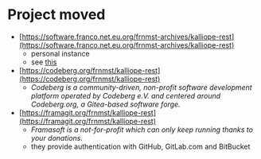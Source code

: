 # Project moved

- [https://software.franco.net.eu.org/frnmst-archives/kalliope-rest](https://software.franco.net.eu.org/frnmst-archives/kalliope-rest)
  - personal instance
  - see [this](https://software.franco.net.eu.org/frnmst/software.franco.net.eu.org/src/branch/master/privacy_policy.md#user-content-table-of-contents)
- [https://codeberg.org/frnmst/kalliope-rest](https://codeberg.org/frnmst/kalliope-rest)
  - *Codeberg is a community-driven, non-profit software development platform operated by Codeberg e.V. and centered around Codeberg.org, a Gitea-based software forge.*
- [https://framagit.org/frnmst/kalliope-rest](https://framagit.org/frnmst/kalliope-rest)
  - *Framasoft is a not-for-profit which can only keep running thanks to your donations.*
  - they provide authentication with GitHub, GitLab.com and BitBucket
